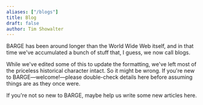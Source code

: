 ```yaml
---
aliases: ["/blogs"]
title: Blog
draft: false
author: Tim Showalter
---
```


BARGE has been around longer than the World Wide Web itself, and in that time
we've accumulated a bunch of stuff that, I guess, we now call blogs.

While we've edited some of this to update the formatting, we've left most of
the priceless historical character intact.  So it might be wrong.  If you're
new to BARGE&mdash;welcome!&mdash;please double-check details here before
assuming things are as they once were.

If you're not so new to BARGE, maybe help us write some new articles here.
